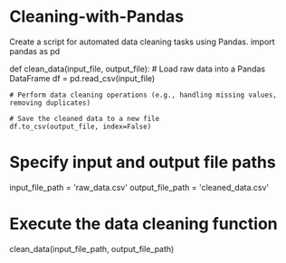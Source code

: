# Cleaning-with-Pandas
Create a script for automated data cleaning tasks using Pandas.
import pandas as pd

def clean_data(input_file, output_file):
    # Load raw data into a Pandas DataFrame
    df = pd.read_csv(input_file)

    # Perform data cleaning operations (e.g., handling missing values, removing duplicates)

    # Save the cleaned data to a new file
    df.to_csv(output_file, index=False)

# Specify input and output file paths
input_file_path = 'raw_data.csv'
output_file_path = 'cleaned_data.csv'

# Execute the data cleaning function
clean_data(input_file_path, output_file_path)

